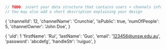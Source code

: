 ```javascript
// TODO: insert your data structure that contains users + channels info here
// You may also add a short description explaining your design
```

{
    'channelId': 12,
    'channelName': 'Crunchie',
    'isPublic': true,
    'numOfPeople': 5,
    'channelOwner': 'John Doe',
}

{
    'uId': 1
    'firstName': 'Rui',
    'lastName': 'Guo',
    'email': '123456@unsw.edu.au',
    'password': 'abcdefg',
    'handleStr': 'ruiguo',
}
